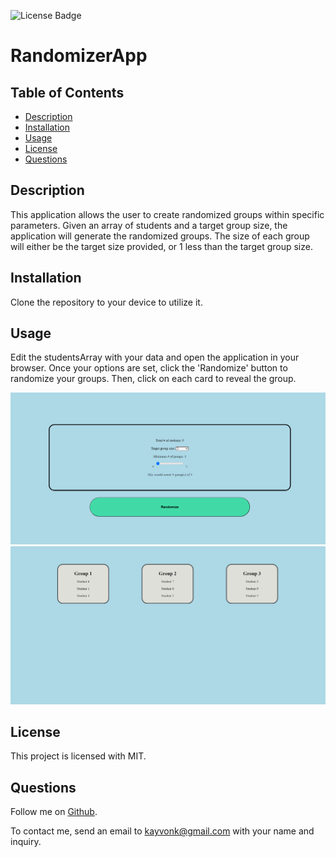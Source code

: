 ![License Badge](https://img.shields.io/badge/license-MIT-brightgreen)

# RandomizerApp 

## Table of Contents
* [Description](#description)
* [Installation](#installation)
* [Usage](#usage)
* [License](#license)
* [Questions](#questions)

## Description
This application allows the user to create randomized groups within specific parameters. Given an array of students and a target group size, the application will generate the randomized groups. The size of each group will either be the target size provided, or 1 less than the target group size.  

## Installation
Clone the repository to your device to utilize it.

## Usage
Edit the studentsArray with your data and open the application in your browser. Once your options are set, click the 'Randomize' button to randomize your groups. Then, click on each card to reveal the group.

![thumbnail1](./images/thumbnail1.PNG)
![thumbnail2](./images/thumbnail2.PNG)

## License
This project is licensed with MIT.

## Questions
Follow me on [Github](https://github.com/kayvonk).

To contact me, send an email to kayvonk@gmail.com with your name and inquiry.